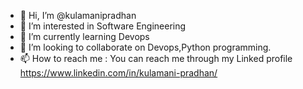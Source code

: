 - 👋 Hi, I’m @kulamanipradhan
- 👀 I’m interested in Software Engineering
- 🌱 I’m currently learning Devops
- 💞️ I’m looking to collaborate on Devops,Python programming.
- 📫 How to reach me : You can reach me through my Linked profile https://www.linkedin.com/in/kulamani-pradhan/

<!---
kulamanipradhan/kulamanipradhan is a ✨ special ✨ repository because its `README.md` (this file) appears on your GitHub profile.
You can click the Preview link to take a look at your changes.
--->
